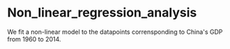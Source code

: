 # Non_linear_regression_analysis
We fit a non-linear model to the datapoints corrensponding to China's GDP from 1960 to 2014.

